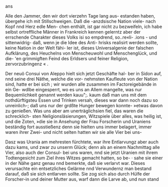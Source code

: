 ans

Alle den Jammer, den wir dort vierzehn Tage lang aus-
estanden haben, übergehe ich mit Stillschweigen. Daß die
-anzdsische Nation viele- nach Kopf nnd Herz edle Men-
chen enthält, ist gar nicht zu bezweifeln, ich habe selbst
ortreffliche Männer in Frankreich kennen gelerntz aber der
errschende Charakter dieses Volks isi so empdrend, so..re«li-
.ions - und sittenwidrig- daß, wenn je die Idee des Anti-
hrisks realisirt werden sollte, keine Nation in der Welt fähi-
Ier ist, dieses Universalgenie der falschen Aufklärung, des
Heuchelns von Menscheuwohl und Menschenglück, und die-
'en grimmigften Feind des Erldsers und feiner Religion,
zervorzubringenz « .

Der neuö Consui von Aleppo hielt sich jetzt Geschäfte hal-
ber in Sidon auf, nnd seine drei Näthe, welche die vor-
nehmsten Kaufleute von der Nation sind, hatte er bei sich ;
wir wurden alle zusammen im Factoreigebände in ein Ge-
wdlbe eingesperrt, wo es uns an Allem mangelte, was nur
Bequemlichkeit genannt werden kauu";. kaum daß man uns
mit dem nothdürftigsteu Essen und Trinken versah, dieses
war dann noch dazu so unreinlich-; daß uns nur der grdßte
Hunger bewegen konnte- »etwas davon zu genießen. Was
uns aber am unerträglichsien fiel, das waren die schrecklich-
sten Neligionsläsierungen, Witzspiele über alles, was heilig
ist, und die Zoten, »die sie in Ansehung der Frau Forscherin
und Uraniens beständig fort ausstießenz denn sie hielten uns
immer belagert, immer waren ihrer Zwei- und nicht selten
hatten wir sie alle Vier bei uns-

Dasz was Urania am mehresten fürchtete, war ihre
Entlarvungz aber auch dazu kams, und zwar zu unserm
Glück; denn als an einem Nachmittag alle Vier, also auch
der Consul- bei uns waren, nnd sie jetzt Uranien mit ihrem
Todtengesicht zum Ziel ihres Witzes gemacht hatten, so be- ·
sahe sie einer in der Nähe ganz genau nnd bemerkte, daß sie
verlarvt war. Dieses verursachte ein entsetzliches Gelärme
nnd Verwundernz man bestand darauf, daß sie sich entlarven
sollte. Sie zog sich also durch Hülfe der Forscher-in und
deiner Mutter aus, warf dann die Larve ab, und nun stand

